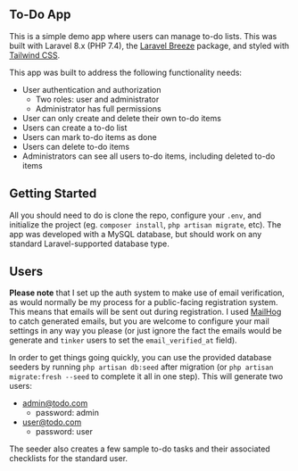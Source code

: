 ## To-Do App

This is a simple demo app where users can manage to-do lists. This was built with Laravel 8.x (PHP 7.4), the [Laravel Breeze](https://laravel.com/docs/8.x/starter-kits#laravel-breeze) package, and styled with [Tailwind CSS](https://tailwindcss.com/).

This app was built to address the following functionality needs:
-  User authentication and authorization
    - Two roles: user and administrator
    - Administrator has full permissions
- User can only create and delete their own to-do items
- Users can create a to-do list
- Users can mark to-do items as done
- Users can delete to-do items
- Administrators can see all users to-do items, including deleted to-do items

## Getting Started

All you should need to do is clone the repo, configure your `.env`, and initialize the project (eg. `composer install`, `php artisan migrate`, etc).
The app was developed with a MySQL database, but should work on any standard Laravel-supported database type.

## Users

**Please note** that I set up the auth system to make use of email verification, as would normally be my process for a public-facing registration system. This means that emails will be sent out during registration. I used [MailHog](https://github.com/mailhog/MailHog) to catch generated emails, but you are welcome to configure your mail settings in any way you please (or just ignore the fact the emails would be generate and `tinker` users to set the `email_verified_at` field).

In order to get things going quickly, you can use the provided database seeders by running `php artisan db:seed` after migration (or `php artisan migrate:fresh --seed` to complete it all in one step). This will generate two users:
- admin@todo.com
    - password: admin
- user@todo.com
    - password: user

The seeder also creates a few sample to-do tasks and their associated checklists for the standard user.